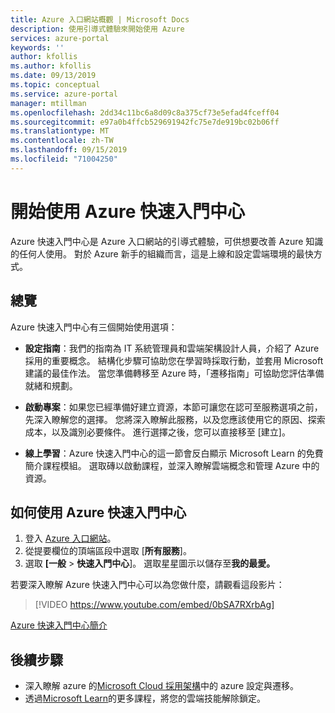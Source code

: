 ```yaml
---
title: Azure 入口網站概觀 | Microsoft Docs
description: 使用引導式體驗來開始使用 Azure
services: azure-portal
keywords: ''
author: kfollis
ms.author: kfollis
ms.date: 09/13/2019
ms.topic: conceptual
ms.service: azure-portal
manager: mtillman
ms.openlocfilehash: 2dd34c11bc6a8d09c8a375cf73e5efad4fceff04
ms.sourcegitcommit: e97a0b4ffcb529691942fc75e7de919bc02b06ff
ms.translationtype: MT
ms.contentlocale: zh-TW
ms.lasthandoff: 09/15/2019
ms.locfileid: "71004250"
---
```

# <a name="get-started-with-the-azure-quickstart-center"></a>開始使用 Azure 快速入門中心

Azure 快速入門中心是 Azure 入口網站的引導式體驗，可供想要改善 Azure 知識的任何人使用。 對於 Azure 新手的組織而言，這是上線和設定雲端環境的最快方式。

## <a name="overview"></a>總覽

Azure 快速入門中心有三個開始使用選項：

* **設定指南**：我們的指南為 IT 系統管理員和雲端架構設計人員，介紹了 Azure 採用的重要概念。 結構化步驟可協助您在學習時採取行動，並套用 Microsoft 建議的最佳作法。 當您準備轉移至 Azure 時，「遷移指南」可協助您評估準備就緒和規劃。

* **啟動專案**：如果您已經準備好建立資源，本節可讓您在認可至服務選項之前，先深入瞭解您的選擇。 您將深入瞭解此服務，以及您應該使用它的原因、探索成本，以及識別必要條件。 進行選擇之後，您可以直接移至 [建立]。

* **線上學習**：Azure 快速入門中心的這一節會反白顯示 Microsoft Learn 的免費簡介課程模組。 選取磚以啟動課程，並深入瞭解雲端概念和管理 Azure 中的資源。

## <a name="how-to-use-azure-quickstart-center"></a>如何使用 Azure 快速入門中心

1. 登入 [Azure 入口網站](https://portal.azure.com)。
2. 從提要欄位的頂端區段中選取 [**所有服務**]。
1. 選取 **[一般** > **快速入門中心**]。 選取星星圖示以儲存至**我的最愛。**

若要深入瞭解 Azure 快速入門中心可以為您做什麼，請觀看這段影片：
> [!VIDEO https://www.youtube.com/embed/0bSA7RXrbAg]

[Azure 快速入門中心簡介](https://www.youtube.com/watch?v=0bSA7RXrbAg)

## <a name="next-steps"></a>後續步驟

* 深入瞭解 azure 的[Microsoft Cloud 採用架構](/azure/architecture/cloud-adoption/)中的 azure 設定與遷移。
* 透過[Microsoft Learn](/learn/azure/)的更多課程，將您的雲端技能解除鎖定。
